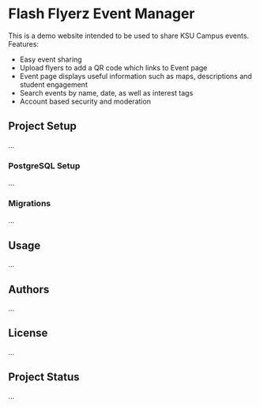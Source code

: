 # Flash Flyerz Event Manager
This is a demo website intended to be used to share KSU Campus events. 
Features: 
* Easy event sharing
* Upload flyers to add a QR code which links to Event page
* Event page displays useful information such as maps, descriptions and student engagement
* Search events by name, date, as well as interest tags
* Account based security and moderation

## Project Setup

...

### PostgreSQL Setup

...

### Migrations

...

## Usage

...

## Authors

...

## License

...

## Project Status

...